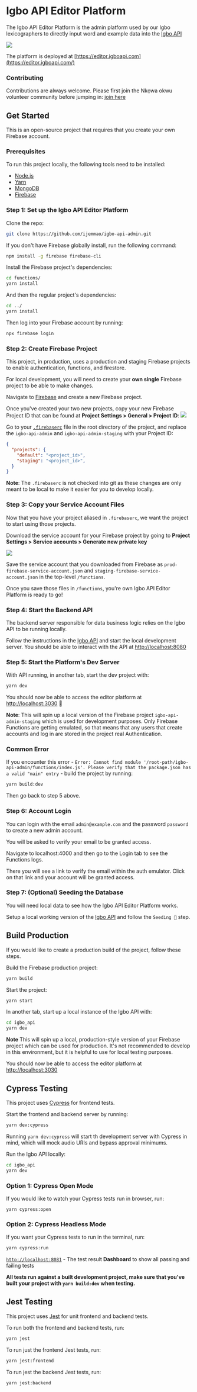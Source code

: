 # Igbo API Editor Platform

The Igbo API Editor Platform is the admin platform used by our Igbo lexicographers to directly input word and example data into the [Igbo API](https://igboapi.com)

![](./docs/igbo_api_editor_platform.png)

The platform is deployed at [https://editor.igboapi.com](https://editor.igboapi.com/)


### Contributing

Contributions are always welcome. Please first join the Nkọwa okwu volunteer community before jumping in: [join here](https://nkowaokwu.com/volunteer) 


## Get Started

This is an open-source project that requires that you create your own Firebase account.

### Prerequisites

To run this project locally, the following tools need to be installed:

* [Node.js](https://nodejs.org/en/download/)
* [Yarn](https://classic.yarnpkg.com/en/docs/install)
* [MongoDB](https://docs.mongodb.com/manual/administration/install-community/)
* [Firebase](https://console.firebase.google.com/)

### Step 1: Set up the Igbo API Editor Platform

Clone the repo:

```bash
git clone https://github.com/ijemmao/igbo-api-admin.git
```

If you don't have Firebase globally install, run the following command:

```bash
npm install -g firebase firebase-cli
```

Install the Firebase project's dependencies:

```bash
cd functions/
yarn install
```

And then the regular project's dependencies:

```bash
cd ../
yarn install
```

Then log into your Firebase account by running:

```bash
npx firebase login
```

### Step 2: Create Firebase Project

This project, in production, uses a production and staging Firebase projects to enable authentication, functions, and firestore.

For local development, you will need to create your **own single** Firebase project to be able to make changes.

Navigate to [Firebase](https://console.firebase.google.com) and create a new Firebase project.

Once you've created your two new projects, copy your new Firebase Project ID that can be found at  **Project Settings > General > Project ID**:
![](./docs/firebase_project_id.png)

Go to your [`.firebaserc`]('./.firebaserc) file in the root directory of the project,
and replace the `igbo-api-admin` and `igbo-api-admin-staging` with  your Project ID:

```json
{
  "projects": {
    "default": "<project_id>",
    "staging": "<project_id>",
  }
}
```

**Note**: The `.firebaserc` is not checked into git as these changes are only meant to be local to make it easier for you to develop locally.

### Step 3: Copy your Service Account Files

Now that you have your project aliased in `.firebaserc`, we want the project to start using those projects.


Download the service account for your Firebase project by going to **Project Settings > Service accounts > Generate new private key**

![](./docs/firebase_service_account.png)

Save the service account that you downloaded from Firebase as `prod-firebase-service-account.json` and `staging-firebase-service-account.json` in the top-level `/functions`.

Once you save those files in `/functions`, you're own Igbo API Editor Platform is ready to go!

### Step 4: Start the Backend API

The backend server responsible for data business logic relies on the Igbo API to be running locally.

Follow the instructions in the [Igbo API](https://github.com/ijemmao/igbo_api) and start 
the local development server. You should be able to interact with the API at 
[http://localhost:8080](http://localhost:8080)

### Step 5: Start the Platform's Dev Server

With API running, in another tab, start the dev project with:

```bash
yarn dev
```

You should now be able to access the editor platform at [http://localhost:3030](http://localhost:3030) 🎉

**Note**: This will spin up a local version of the Firebase project `igbo-api-admin-staging` which 
is used for development purposes. Only Firebase Functions are getting emulated, so that means
that any users that create accounts and log in are stored in the project real Authentication.

### Common Error

If you encounter this error - ```Error: Cannot find module '/root-path/igbo-api-admin/functions/index.js'. Please verify that the package.json has a valid "main" entry``` - build the project by running:

```bash
yarn build:dev
```

Then go back to step 5 above.

### Step 6: Account Login

You can login with the email `admin@example.com` and the password `password` to create a new admin account.

You will be asked to verify your email to be granted access.

Navigate to localhost:4000 and then go to the Login tab to see the Functions logs.

There you will see a link to verify the email within the auth emulator. Click on that link and your account will be granted access.

### Step 7: (Optional) Seeding the Database

You will need local data to see how the Igbo API Editor Platform works.

Setup a local working version of the [Igbo API](https://github.com/nkowaokwu/igbo_api#seeding-) and follow the `Seeding 🌱` step.

## Build Production

If you would like to create a production build of the project, follow these steps.

Build the Firebase production project:

```bash
yarn build
```

Start the project:

```bash
yarn start
```

In another tab, start up a local instance of the Igbo API with:

```bash
cd igbo_api
yarn dev
```

**Note** This will spin up a local, production-style version of your Firebase project 
which can be used for production. It's not recommended to develop in this environment, but it 
is helpful to use for local testing purposes.

You should now be able to access the editor platform at [http://localhost:3030](http://localhost:3030)

## Cypress Testing

This project uses [Cypress](https://cypress.io) for frontend tests.

Start the frontend and backend server by running:

```bash
yarn dev:cypress
```

Running `yarn dev:cypress` will start th development server with Cypress in mind, which will mock audio URIs and bypass approval minimums.

Run the Igbo API locally:

```bash
cd igbo_api
yarn dev
```

### Option 1: Cypress Open Mode
If you would like to watch your Cypress tests run in browser, run:

```
yarn cypress:open
```

### Option 2: Cypress Headless Mode
If you want your Cypress tests to run in the terminal, run:

```bash
yarn cypress:run
```

[`http://localhost:8081`](http://localhost:8081) - The test result **Dashboard** to show all passing and failing tests


**All tests run against a built development project, make sure that you've built your project with `yarn build:dev` when testing.**

## Jest Testing

This project uses [Jest](https://jestjs.io) for unit frontend and backend tests.

To run both the frontend and backend tests, run:
```bash
yarn jest
```

To run just the frontend Jest tests, run:
```bash
yarn jest:frontend
```

To run jest the backend Jest tests, run:
```bash
yarn jest:backend
```
